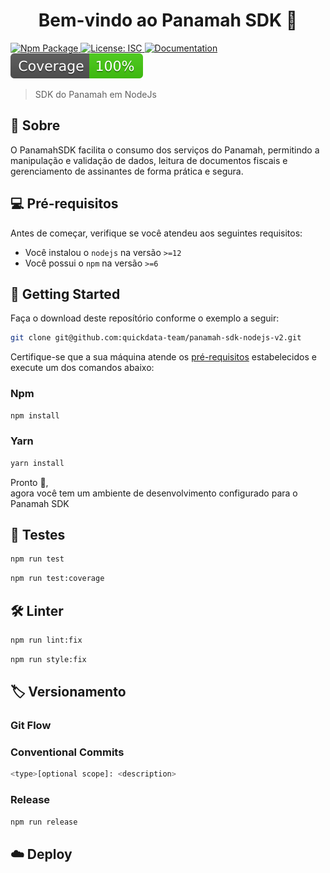 <h1 align="center">Bem-vindo ao Panamah SDK 👋</h1>

<p>
  <a href="https://www.npmjs.com/package/panamah-sdk" target="_blank">
    <img alt="Npm Package" src="https://img.shields.io/npm/v/panamah-sdk.svg" />
  </a>
  <a href="https://github.com/quickdata-team/panamah-sdk-nodejs-v2/blob/main/LICENSE" target="_blank">
    <img alt="License: ISC" src="https://img.shields.io/github/license/quickdata-team/panamah-sdk-nodejs-v2" />
  </a>
  <a href="https://docs-sdk.panamah.io" target="_blank">
    <img alt="Documentation" src="https://img.shields.io/badge/documentation-yes-brightgreen.svg" />
  </a>
  <img alt="Coverage" src="./.github/assets/test-coverage.svg" />
</p>

> SDK do Panamah em NodeJs

## 📑 Sobre

O PanamahSDK facilita o consumo dos serviços do Panamah, permitindo a manipulação e validação de dados, leitura de documentos fiscais e gerenciamento de assinantes de forma prática e segura.

## 💻 Pré-requisitos

Antes de começar, verifique se você atendeu aos seguintes requisitos:

- Você instalou o `nodejs` na versão `>=12`
- Você possui o `npm` na versão `>=6`

## 🚀 Getting Started

Faça o download deste reposítório conforme o exemplo a seguir:

```sh
git clone git@github.com:quickdata-team/panamah-sdk-nodejs-v2.git
```

Certifique-se que a sua máquina atende os [pré-requisitos](#💻-pré-requisitos) estabelecidos e execute um dos comandos abaixo:

### Npm

```sh
npm install
```

### Yarn

```sh
yarn install
```

Pronto 🥳, 
<br>agora você tem um ambiente de desenvolvimento configurado para o  Panamah SDK
## 🧪 Testes

```sh
npm run test
```

```sh
npm run test:coverage
```

## 🛠️ Linter

```sh
npm run lint:fix
```

```sh
npm run style:fix
```

## 🏷️ Versionamento

### Git Flow

### Conventional Commits

```sh
<type>[optional scope]: <description>
```

### Release

```sh
npm run release
```

## ☁️ Deploy